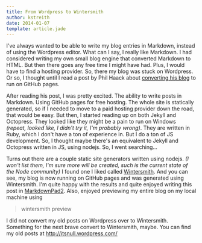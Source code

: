 ```yaml
---
title: From Wordpress to Wintersmith 
author: kstreith 
date: 2014-01-07
template: article.jade
---
```


I've always wanted to be able to write my blog entries in Markdown, instead of using the Wordpress editor. What can I say, I really like Markdown. I had considered writing my own small blog engine that converted Markdown to HTML. But then there goes any free time I might have had. Plus, I would have to find a hosting provider. So, there my blog was stuck on Wordpress. Or so, I thought until I read a post by Phil Haack about [converting his blog](http://haacked.com/archive/2013/12/02/dr-jekyll-and-mr-haack/) to run on GitHub pages.

<span class="more">

After reading his post, I was pretty excited. The ability to write posts in Markdown. Using GitHub pages for free hosting. The whole site is statically generated, so if I needed to move to a paid hosting provider down the road, that would be easy. But then, I started reading up on both Jekyll and Octopress. They looked like they might be a pain to run on Windows *(repeat, looked like, I didn't try it, I'm probably wrong)*. They are written in Ruby, which I don't have a ton of experience in. But I do a ton of JS development. So, I thought maybe there's an equivalent to Jekyll and Octopress written in JS, using nodejs.  So, I went searching...

Turns out there are a couple static site generators written using nodejs. *(I won't list them, I'm sure more will be created, such is the current state of the Node community)* I found one I liked called [Wintersmith](http://wintersmith.io/). And you can see, my blog is now running on GitHub pages and was generated using Wintersmith. I'm quite happy with the results and quite enjoyed writing this post in [MarkdownPad2](http://markdownpad.com). Also, enjoyed previewing my entire blog on my local machine using 
> wintersmith preview

I did not convert my old posts on Wordpress over to Wintersmith. Something for the next brave convert to Wintersmith, maybe. You can find my old posts at http://itsnull.wordpress.com/